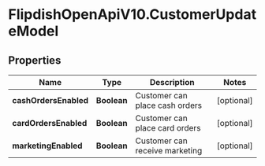 # FlipdishOpenApiV10.CustomerUpdateModel

## Properties
Name | Type | Description | Notes
------------ | ------------- | ------------- | -------------
**cashOrdersEnabled** | **Boolean** | Customer can place cash orders | [optional] 
**cardOrdersEnabled** | **Boolean** | Customer can place card orders | [optional] 
**marketingEnabled** | **Boolean** | Customer can receive marketing | [optional] 


